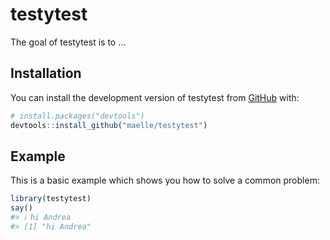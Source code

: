 
<!-- README.md is generated from README.Rmd. Please edit that file -->

# testytest

<!-- badges: start -->
<!-- badges: end -->

The goal of testytest is to …

## Installation

You can install the development version of testytest from
[GitHub](https://github.com/) with:

``` r
# install.packages("devtools")
devtools::install_github("maelle/testytest")
```

## Example

This is a basic example which shows you how to solve a common problem:

``` r
library(testytest)
say()
#> ℹ hi Andrea
#> [1] "hi Andrea"
```
